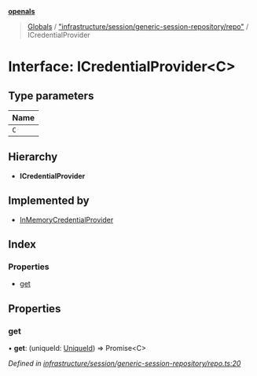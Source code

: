 **[openals](../README.md)**

> [Globals](../globals.md) / ["infrastructure/session/generic-session-repository/repo"](../modules/_infrastructure_session_generic_session_repository_repo_.md) / ICredentialProvider

# Interface: ICredentialProvider\<C>

## Type parameters

Name |
------ |
`C` |

## Hierarchy

* **ICredentialProvider**

## Implemented by

* [InMemoryCredentialProvider](../classes/_infrastructure_session_generic_session_repository_impl_.inmemorycredentialprovider.md)

## Index

### Properties

* [get](_infrastructure_session_generic_session_repository_repo_.icredentialprovider.md#get)

## Properties

### get

•  **get**: (uniqueId: [UniqueId](../modules/_domain_session_.md#uniqueid)) => Promise\<C>

*Defined in [infrastructure/session/generic-session-repository/repo.ts:20](https://github.com/quixote911/openals/blob/01e958b/src/infrastructure/session/generic-session-repository/repo.ts#L20)*
